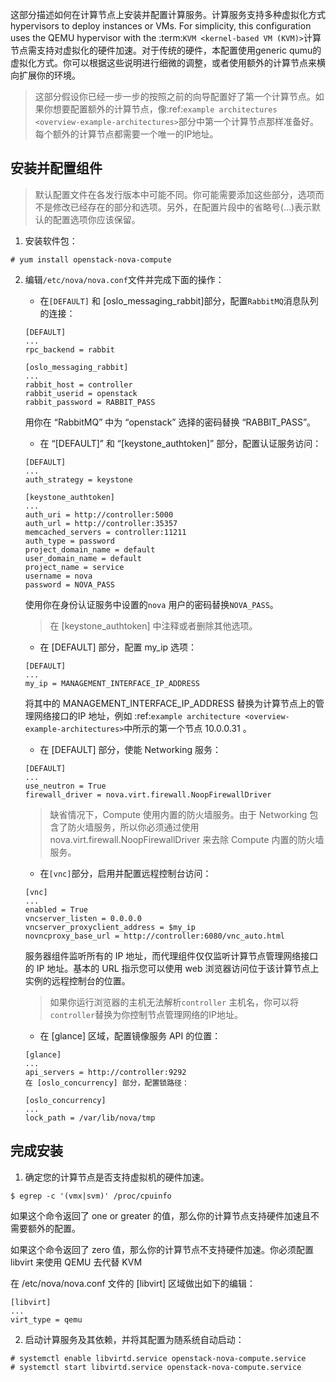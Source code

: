 这部分描述如何在计算节点上安装并配置计算服务。计算服务支持多种虚拟化方式 hypervisors to deploy instances or VMs. For simplicity, this configuration uses the QEMU hypervisor with the :term:`KVM <kernel-based VM (KVM)>`计算节点需支持对虚拟化的硬件加速。对于传统的硬件，本配置使用generic qumu的虚拟化方式。你可以根据这些说明进行细微的调整，或者使用额外的计算节点来横向扩展你的环境。

> 这部分假设你已经一步一步的按照之前的向导配置好了第一个计算节点。如果你想要配置额外的计算节点，像:ref:`example architectures <overview-example-architectures>`部分中第一个计算节点那样准备好。每个额外的计算节点都需要一个唯一的IP地址。

## 安装并配置组件

> 默认配置文件在各发行版本中可能不同。你可能需要添加这些部分，选项而不是修改已经存在的部分和选项。另外，在配置片段中的省略号(...)表示默认的配置选项你应该保留。

1. 安装软件包：

```
# yum install openstack-nova-compute
```

2. 编辑``/etc/nova/nova.conf``文件并完成下面的操作：

    * 在``[DEFAULT]`` 和 [oslo_messaging_rabbit]部分，配置``RabbitMQ``消息队列的连接：

    ```
    [DEFAULT]
    ...
    rpc_backend = rabbit

    [oslo_messaging_rabbit]
    ...
    rabbit_host = controller
    rabbit_userid = openstack
    rabbit_password = RABBIT_PASS
    ```

    用你在 “RabbitMQ” 中为 “openstack” 选择的密码替换 “RABBIT_PASS”。

    * 在 “[DEFAULT]” 和 “[keystone_authtoken]” 部分，配置认证服务访问：

    ```
    [DEFAULT]
    ...
    auth_strategy = keystone

    [keystone_authtoken]
    ...
    auth_uri = http://controller:5000
    auth_url = http://controller:35357
    memcached_servers = controller:11211
    auth_type = password
    project_domain_name = default
    user_domain_name = default
    project_name = service
    username = nova
    password = NOVA_PASS
    ```

    使用你在身份认证服务中设置的``nova`` 用户的密码替换``NOVA_PASS``。

    > 在 [keystone_authtoken] 中注释或者删除其他选项。

    * 在 [DEFAULT] 部分，配置 my_ip 选项：

    ```
    [DEFAULT]
    ...
    my_ip = MANAGEMENT_INTERFACE_IP_ADDRESS
    ```

    将其中的 MANAGEMENT_INTERFACE_IP_ADDRESS 替换为计算节点上的管理网络接口的IP 地址，例如 :ref:`example architecture <overview-example-architectures>`中所示的第一个节点 10.0.0.31 。

    * 在 [DEFAULT] 部分，使能 Networking 服务：

    ```
    [DEFAULT]
    ...
    use_neutron = True
    firewall_driver = nova.virt.firewall.NoopFirewallDriver
    ```

    > 缺省情况下，Compute 使用内置的防火墙服务。由于 Networking 包含了防火墙服务，所以你必须通过使用 nova.virt.firewall.NoopFirewallDriver 来去除 Compute 内置的防火墙服务。

    * 在``[vnc]``部分，启用并配置远程控制台访问：

    ```
    [vnc]
    ...
    enabled = True
    vncserver_listen = 0.0.0.0
    vncserver_proxyclient_address = $my_ip
    novncproxy_base_url = http://controller:6080/vnc_auto.html
    ```

    服务器组件监听所有的 IP 地址，而代理组件仅仅监听计算节点管理网络接口的 IP 地址。基本的 URL 指示您可以使用 web 浏览器访问位于该计算节点上实例的远程控制台的位置。

    > 如果你运行浏览器的主机无法解析``controller`` 主机名，你可以将 ``controller``替换为你控制节点管理网络的IP地址。

    * 在 [glance] 区域，配置镜像服务 API 的位置：

    ```
    [glance]
    ...
    api_servers = http://controller:9292
    在 [oslo_concurrency] 部分，配置锁路径：

    [oslo_concurrency]
    ...
    lock_path = /var/lib/nova/tmp
    ```

## 完成安装

1. 确定您的计算节点是否支持虚拟机的硬件加速。

```
$ egrep -c '(vmx|svm)' /proc/cpuinfo
```

如果这个命令返回了 one or greater 的值，那么你的计算节点支持硬件加速且不需要额外的配置。

如果这个命令返回了 zero 值，那么你的计算节点不支持硬件加速。你必须配置 libvirt 来使用 QEMU 去代替 KVM

在 /etc/nova/nova.conf 文件的 [libvirt] 区域做出如下的编辑：

```
[libvirt]
...
virt_type = qemu
```

2. 启动计算服务及其依赖，并将其配置为随系统自动启动：

```
# systemctl enable libvirtd.service openstack-nova-compute.service
# systemctl start libvirtd.service openstack-nova-compute.service
```
